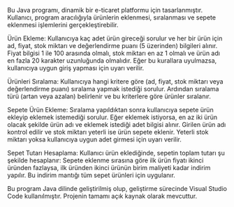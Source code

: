Bu Java programı, dinamik bir e-ticaret platformu için tasarlanmıştır. Kullanıcı, program aracılığıyla ürünlerin eklenmesi, sıralanması ve sepete eklenmesi işlemlerini gerçekleştirebilir.

Ürün Ekleme:
Kullanıcıya kaç adet ürün gireceği sorulur ve her bir ürün için ad, fiyat, stok miktarı ve değerlendirme puanı (5 üzerinden) bilgileri alınır. Fiyat bilgisi 1 ile 100 arasında olmalı, stok miktarı en az 1 olmalı ve ürün adı en fazla 20 karakter uzunluğunda olmalıdır. Eğer bu kurallara uyulmazsa, kullanıcıya uygun giriş yapması için uyarı verilir.

Ürünleri Sıralama:
Kullanıcıya hangi kritere göre (ad, fiyat, stok miktarı veya değerlendirme puanı) sıralama yapmak istediği sorulur. Ardından sıralama türü (artan veya azalan) belirlenir ve bu kriterlere göre ürünler sıralanır.

Sepete Ürün Ekleme:
Sıralama yapıldıktan sonra kullanıcıya sepete ürün ekleyip eklemek istemediği sorulur. Eğer eklemek istiyorsa, en az iki ürün olacak şekilde ürün adı ve eklemek istediği adet bilgisi alınır. Girilen ürün adı kontrol edilir ve stok miktarı yeterli ise ürün sepete eklenir. Yeterli stok miktarı yoksa kullanıcıya uygun adet girmesi için uyarı verilir.

Sepet Tutarı Hesaplama:
Kullanıcı ürün eklediğinde, sepetin toplam tutarı şu şekilde hesaplanır: Sepete eklenme sırasına göre ilk ürün fiyatı ikinci üründen fazlaysa, ilk üründen ikinci ürünün birim maliyeti kadar indirim yapılır. Bu indirim mantığı tüm sepet ürünleri için uygulanır.

Bu program Java dilinde geliştirilmiş olup, geliştirme sürecinde Visual Studio Code kullanılmıştır. Projenin tamamı açık kaynak olarak mevcuttur.
